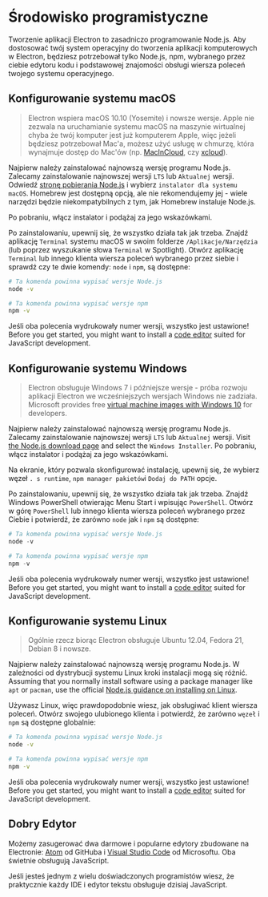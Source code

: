# Środowisko programistyczne

Tworzenie aplikacji Electron to zasadniczo programowanie Node.js. Aby dostosować twój system operacyjny do tworzenia aplikacji komputerowych w Electron, będziesz potrzebował tylko Node.js, npm, wybranego przez ciebie edytoru kodu i podstawowej znajomości obsługi wiersza poleceń twojego systemu operacyjnego.

## Konfigurowanie systemu macOS

> Electron wspiera macOS 10.10 (Yosemite) i nowsze wersje. Apple nie zezwala na uruchamianie systemu macOS na maszynie wirtualnej chyba że twój komputer jest już komputerem Apple, więc jeżeli będziesz potrzebował Mac'a, możesz użyć usługę w chmurzę, która wynajmuje dostęp do Mac'ów (np. [MacInCloud][macincloud], czy [xcloud](https://xcloud.me)).

Najpierw należy zainstalować najnowszą wersję programu Node.js. Zalecamy zainstalowanie najnowszej wersji `LTS` lub `Aktualnej` wersji. Odwiedź [stronę pobierania Node.js][node-download] i wybierz `instalator dla systemu macOS`. Homebrew jest dostępną opcją, ale nie rekomendujemy jej - wiele narzędzi będzie niekompatybilnych z tym, jak Homebrew instaluje Node.js.

Po pobraniu, włącz instalator i podążaj za jego wskazówkami.

Po zainstalowaniu, upewnij się, że wszystko działa tak jak trzeba. Znajdź aplikację `Terminal` systemu macOS w swoim folderze `/Aplikacje/Narzędzia` (lub poprzez wyszukanie słowa `Terminal` w Spotlight). Otwórz aplikację `Terminal` lub innego klienta wiersza poleceń wybranego przez siebie i sprawdź czy te dwie komendy: `node` i `npm`, są dostępne:

```sh
# Ta komenda powinna wypisać wersje Node.js
node -v

# Ta komenda powinna wypisać wersje npm
npm -v
```

Jeśli oba polecenia wydrukowały numer wersji, wszystko jest ustawione! Before you get started, you might want to install a [code editor](#a-good-editor) suited for JavaScript development.

## Konfigurowanie systemu Windows

> Electron obsługuje Windows 7 i późniejsze wersje - próba rozwoju aplikacji Electron we wcześniejszych wersjach Windows nie zadziała. Microsoft provides free [virtual machine images with Windows 10][windows-vm] for developers.

Najpierw należy zainstalować najnowszą wersję programu Node.js. Zalecamy zainstalowanie najnowszej wersji `LTS` lub `Aktualnej` wersji. Visit [the Node.js download page][node-download] and select the `Windows Installer`. Po pobraniu, włącz instalator i podążaj za jego wskazówkami.

Na ekranie, który pozwala skonfigurować instalację, upewnij się, że wybierz węzeł `. s runtime`, `npm manager pakietów`i `Dodaj do PATH` opcje.

Po zainstalowaniu, upewnij się, że wszystko działa tak jak trzeba. Znajdź Windows PowerShell otwierając Menu Start i wpisując `PowerShell`. Otwórz w górę `PowerShell` lub innego klienta wiersza poleceń wybranego przez Ciebie i potwierdź, że zarówno `node` jak i `npm` są dostępne:

```powershell
# Ta komenda powinna wypisać wersje Node.js
node -v

# Ta komenda powinna wypisać wersje npm
npm -v
```

Jeśli oba polecenia wydrukowały numer wersji, wszystko jest ustawione! Before you get started, you might want to install a [code editor](#a-good-editor) suited for JavaScript development.

## Konfigurowanie systemu Linux

> Ogólnie rzecz biorąc Electron obsługuje Ubuntu 12.04, Fedora 21, Debian 8 i nowsze.

Najpierw należy zainstalować najnowszą wersję programu Node.js. W zależności od dystrybucji systemu Linux kroki instalacji mogą się różnić. Assuming that you normally install software using a package manager like `apt` or `pacman`, use the official [Node.js guidance on installing on Linux][node-package].

Używasz Linux, więc prawdopodobnie wiesz, jak obsługiwać klient wiersza poleceń. Otwórz swojego ulubionego klienta i potwierdź, że zarówno `węzeł` i `npm` są dostępne globalnie:

```sh
# Ta komenda powinna wypisać wersje Node.js
node -v

# Ta komenda powinna wypisać wersje npm
npm -v
```

Jeśli oba polecenia wydrukowały numer wersji, wszystko jest ustawione! Before you get started, you might want to install a [code editor](#a-good-editor) suited for JavaScript development.

## Dobry Edytor

Możemy zasugerować dwa darmowe i popularne edytory zbudowane na Electronie: [Atom][atom] od GitHuba i [Visual Studio Code][code] od Microsoftu. Oba świetnie obsługują JavaScript.

Jeśli jesteś jednym z wielu doświadczonych programistów wiesz, że praktycznie każdy IDE i edytor tekstu obsługuje dzisiaj JavaScript.

[macincloud]: https://www.macincloud.com/
[node-download]: https://nodejs.org/en/download/
[node-download]: https://nodejs.org/en/download/
[node-package]: https://nodejs.org/en/download/package-manager/
[atom]: https://atom.io/
[code]: https://code.visualstudio.com/
[windows-vm]: https://developer.microsoft.com/en-us/windows/downloads/virtual-machines
